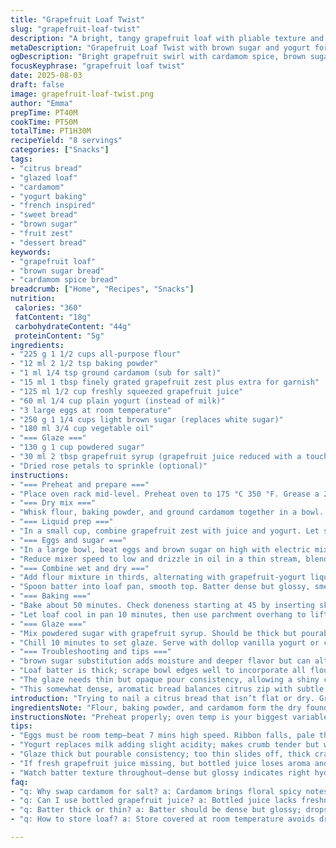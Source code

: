 ```yaml
---
title: "Grapefruit Loaf Twist"
slug: "grapefruit-loaf-twist"
description: "A bright, tangy grapefruit loaf with pliable texture and fresh aroma. Uses brown sugar for deeper caramel notes and substitutes yogurt for milk to add subtle acidity. Cardamom replaces salt for an exotic hint. The glaze mixes powdered sugar and grapefruit zest infused syrup for a glossy finish. Ideal mid-afternoon snack, moist crumb holds up well over days."
metaDescription: "Grapefruit Loaf Twist with brown sugar and yogurt for acidity; cardamom stands in for salt. Moist, dense crumb with bright citrus aroma and spiced finish."
ogDescription: "Bright grapefruit swirl with cardamom spice, brown sugar depth, yogurt tang. Dense, moist crumb. Glazed with reduced grapefruit syrup and zest—bold citrus kick."
focusKeyphrase: "grapefruit loaf twist"
date: 2025-08-03
draft: false
image: grapefruit-loaf-twist.png
author: "Emma"
prepTime: PT40M
cookTime: PT50M
totalTime: PT1H30M
recipeYield: "8 servings"
categories: ["Snacks"]
tags:
- "citrus bread"
- "glazed loaf"
- "cardamom"
- "yogurt baking"
- "french inspired"
- "sweet bread"
- "brown sugar"
- "fruit zest"
- "dessert bread"
keywords:
- "grapefruit loaf"
- "brown sugar bread"
- "cardamom spice bread"
breadcrumb: ["Home", "Recipes", "Snacks"]
nutrition: 
 calories: "360"
 fatContent: "18g"
 carbohydrateContent: "44g"
 proteinContent: "5g"
ingredients:
- "225 g 1 1/2 cups all-purpose flour"
- "12 ml 2 1/2 tsp baking powder"
- "1 ml 1/4 tsp ground cardamom (sub for salt)"
- "15 ml 1 tbsp finely grated grapefruit zest plus extra for garnish"
- "125 ml 1/2 cup freshly squeezed grapefruit juice"
- "60 ml 1/4 cup plain yogurt (instead of milk)"
- "3 large eggs at room temperature"
- "250 g 1 1/4 cups light brown sugar (replaces white sugar)"
- "180 ml 3/4 cup vegetable oil"
- "=== Glaze ==="
- "130 g 1 cup powdered sugar"
- "30 ml 2 tbsp grapefruit syrup (grapefruit juice reduced with a touch of sugar)"
- "Dried rose petals to sprinkle (optional)"
instructions:
- "=== Preheat and prepare ==="
- "Place oven rack mid-level. Preheat oven to 175 °C 350 °F. Grease a 23 x 13 cm 9 x 5 inch loaf pan with butter. Line with parchment leaving an overhang on two sides for easy removal."
- "=== Dry mix ==="
- "Whisk flour, baking powder, and ground cardamom together in a bowl. Cardamom kicks up complexity instead of plain salt. Set aside."
- "=== Liquid prep ==="
- "In a small cup, combine grapefruit zest with juice and yogurt. Let sit 5 minutes. The yogurt thickens slightly, reacting with zest oils. The mix should smell zingy, slightly creamy, almost floral."
- "=== Eggs and sugar ==="
- "In a large bowl, beat eggs and brown sugar on high with electric mixer until pale, thick, and ribbon falls off beaters about 7 minutes. This step traps air; crucial for loft."
- "Reduce mixer speed to low and drizzle in oil in a thin stream, blending gently but continuously. Runny oil mixes in easier than adding all at once."
- "=== Combine wet and dry ==="
- "Add flour mixture in thirds, alternating with grapefruit-yogurt liquid in halves. Fold carefully with spatula to keep air bubbles intact. Overmix and loaf toughens."
- "Spoon batter into loaf pan, smooth top. Batter dense but glossy, smells citrusy sweet and a bit spicy from cardamom."
- "=== Baking ==="
- "Bake about 50 minutes. Check doneness starting at 45 by inserting skewer; it comes out with few moist crumbs, not wet batter. Top should crack slightly and golden, edges pulling from pan. Oven temps vary; watch closely after 40 mins."
- "Let loaf cool in pan 10 minutes, then use parchment overhang to lift onto cooling rack. Warm loaf fragility; if stuck, loosen edges with sharp knife."
- "=== Glaze ==="
- "Mix powdered sugar with grapefruit syrup. Should be thick but pourable like honey. Add more syrup or sugar for consistency. Pour over cooled loaf, glaze pooling and dripping on sides, catching flakes of zest and dried roses if used."
- "Chill 10 minutes to set glaze. Serve with dollop vanilla yogurt or citrus segments. Loaf keeps three days in a covered container at room temp."
- "=== Troubleshooting and tips ==="
- "brown sugar substitution adds moisture and deeper flavor but can alter texture slightly; avoid overbeating eggs or bread will be dense. Cardamom instead of salt can surprise palate; taste batter before baking to adjust. If yogurt unavailable, buttermilk or sour cream works. Use fresh grapefruit juice; bottled lacks vibrancy. Watch oven times closely—too long and edges dry; too short and crumb is gummy."
- "Loaf batter is thick; scrape bowl edges well to incorporate all flour. Use a wooden or silicone spatula rather than whisk to avoid deflating batter. Resting batter before baking not necessary - citrus flavors brighten with immediate baking."
- "The glaze needs thin but opaque pour consistency, allowing a shiny coat without running off completely. If glaze sets too hard or cracks, add tiny extra syrup next time. For visual flair, sprinkle edible rose or grapefruit zest immediately after glazing. If fresh petals unavailable, candied citrus peel gets similar effect."
- "This somewhat dense, aromatic bread balances citrus zip with subtle spice and creamy elements. Best enjoyed with tea or coffee amid morning rituals."
introduction: "Trying to nail a citrus bread that isn’t flat or dry. Grapefruit is tricky—too much juice, cake soggy; too little, dry and lifeless. Found swapping milk for yogurt lifts texture, adds malty tang. Brown sugar over white adds this molasses background; makes the aroma richer when baking. Cardamom instead of salt? I was skeptical; gives a floral twist, plays with the grapefruit zest’s brightness. Timing baking by smell and crust color helps more than a watch—oven quirks vary like moods. Glaze made from reduced grapefruit syrup cuts the cloying sweetness typical with powdered sugar alone—throws in that fresh snap. Past tries lost air bubbles by overmixing; beating eggs longer than 5 minutes is crucial to trap air but delicate process. You’ll see ribbons slowly falling off the whisk, thick, not runny. The finished loaf? Crackled top, moist crumb that keeps a few days. My sneaky foolproof? Line pan with parchment for an easy unmold and less stress. This bread’s got life, unexpected layers in every bite."
ingredientsNote: "Flour, baking powder, and cardamom form the dry foundation — keep them sifted and mixed to avoid clumps. Cardamom rare to find in citrus breads yet a welcomed twist here, taking place of salt to offer an exotic note and enhance aroma. Grapefruit zest is essential; zest only, avoid bitterness of pith. For liquids, always use fresh grapefruit juice. Bottled tends to lose aromatic oils and flavor intensity. Instead of milk I add plain yogurt: it slightly thickens the batter and brings a subtle acidity helping crumb tenderness. Brown sugar swaps in for white; gives caramel undertones and moisture but alters color and texture slightly. Vegetable oil popular choice for moisture without changing taste or heaviness. Eggs must be room temp; cold eggs don’t trap as much air. The glaze is just powdered sugar dissolved with thick grapefruit syrup made by gently simmering juice with a pinch of sugar — no thin watery juiciness here. For an optional visual flourish, dry rose petals add color and faint fragrance; candied citrus peel also works beautifully. Substitutions: cardamom can be replaced by ground ginger or cinnamon; yogurt with buttermilk or sour cream; vegetable oil with light olive or neutral avocado oil."
instructionsNote: "Preheat properly; oven temp is your biggest variable here. Moving rack to center ensures even heat, prevents top burning before inside cooks. Grease and parchment lining between pan and batter critical — loaf easily sticks otherwise. Mix flour, baking powder, and ground spices first to evenly distribute leavening and flavor. The resting 5 minutes of zest with juice and yogurt allows essential oils to infuse the liquid, marrying flavors for deeper bite. Eggs and sugar require serious beating for volume — pale color and ribbon stage signals trapped air, which is what lifts bread instead of getting heavy dense crumb. Adding oil slowly maintains fluffiness; pouring in fast kills air bubbles. Incorporating dry and wet ingredients alternately prevents dough drying or clumping; fold gently rather than beat to keep bubbles intact. Look for thick, ribbon-like batter just dropping slowly off the spoon. Baking times guessed around 50 min; watch crumbs on skewer, golden cracked top, and edges pulling subtly from pan. Cooling inside pan fails moisture retention and sticking risk; lift on rack with parchment sling after 10 mins resting. Glaze needs the right ratio — too thin, slides off; too thick, cracks. Pour immediately over warm (but not hot) loaf—with a flicker of zest or rose petals—to set shiny coat. Store in a sealed container at room temp to keep moist. Avoid refrigeration; dries loaf prematurely."
tips:
- "Eggs must be room temp—beat 7 mins high speed. Ribbon falls, pale thick mix traps air. Skip overbeating or bread dense. Add oil slowly in thin stream; rushing kills air. Folding dry and wet alternates keeps mix light. Liquid mix rests 5 mins—zest oils infuse yogurt juice combo. Smells zingy, slightly creamy. Don’t whisk flour mix; cardamom tricky, sprinkle evenly to avoid clumps. Baking time varies 45 to 50 mins; test with skewer. Edges pull from pan, top cracks subtly, golden color cues done."
- "Yogurt replaces milk adding slight acidity; makes crumb tender but watch batter texture—too thick means folding harder. Brown sugar adds moisture and darker crumb tone; flavor deeper like molasses but shifts color. Cardamom swap for salt brings spice-floral aroma; taste batter before baking, adjust if bitter or weak. Parchment sling crucial for lifting loaf, prevents sticking—cut around edges of pan after baking if stuck. Oven rack mid-level for even heat, stops top burning before inside cooks."
- "Glaze thick but pourable consistency; too thin slides off, thick cracks. Use reduced grapefruit syrup, not just juice; simmer juice with pinch sugar till thick, syrup coats spoon. Add powder sugar gradually. Pour over warm—not hot—loaf allowing glaze to set shiny coat. Sprinkling zest or dried rose petals immediately locks in color and faint floral scent. Chill 10 mins to set glaze before slicing. Store at room temp covered; fridge dries loaf quickly, lose moisture fast."
- "If fresh grapefruit juice missing, but bottled juice loses aroma and brightness—substitute freshly squeezed lemon juice but lower quantity, sharper taste. Cardamom can be replaced with ground ginger or cinnamon but shifts profile distinctly. Yogurt works best plain; buttermilk or sour cream alternative if unavailable. Oil choice affects texture—vegetable oil neutral, light olive or avocado risk flavor dominance. Rest batter no more than 5 mins before baking, citrus flavors freshen with immediacy."
- "Watch batter texture throughout—dense but glossy indicates right hydration, too runny means under flour, too thick risks toughness. Folding only, no whisking after mixing dry with wet, to preserve bubbles. Use wooden or silicone spatula. Batter should drop slowly off spoon in ribbons not thick globs. Cooling in pan traps moisture longer; lift using parchment sling after 10 mins to prevent soggy bottom. Knife to loosen edges if loaf resists removal. Baking smells shift from sharp zest to caramel, cardamom notes subtle but present."
faq:
- "q: Why swap cardamom for salt? a: Cardamom brings floral spicy notes instead salt’s saltiness. Adds complexity. Watch quantities; too much bitter. Adjust before baking because flavor subtle but present. Some prefer ground ginger or cinnamon substitute. Changes bread aroma a lot."
- "q: Can I use bottled grapefruit juice? a: Bottled juice lacks freshness, aromatic oils fade. Bread flavor duller. Use freshly squeezed if possible for zing, aroma. If unavailable, lemon juice smaller amount works but sharper. Avoid store syrup juice mix, artificial flavors mask real. Fresh zest essential; bitterness from pith ruins flavor."
- "q: Batter thick or thin? a: Batter should be dense but glossy; drops slowly off spoon in ribbons. Too thin means flour undermeasured, loaf dense, runny oil added too fast. Too thick, difficult folding, tough bread. Fold gently alternating dry and wet to keep air bubbles. Avoid overmixing flour after liquids."
- "q: How to store loaf? a: Store covered at room temperature avoids drying; fridge speeds drying despite slowing mold. Use airtight container or wrap in cloth loosely. Loaf keeps 3 days max. For longer keep, freeze sliced, seal well. Thaw at room temp, restore some moisture with light brushing of citrus syrup or yogurt."

---
```

